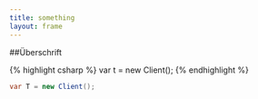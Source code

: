```yaml
---
title: something
layout: frame
---
```


##Überschrift

{% highlight csharp %}
var t = new Client();
{% endhighlight %}

```csharp
var T = new Client();
```
